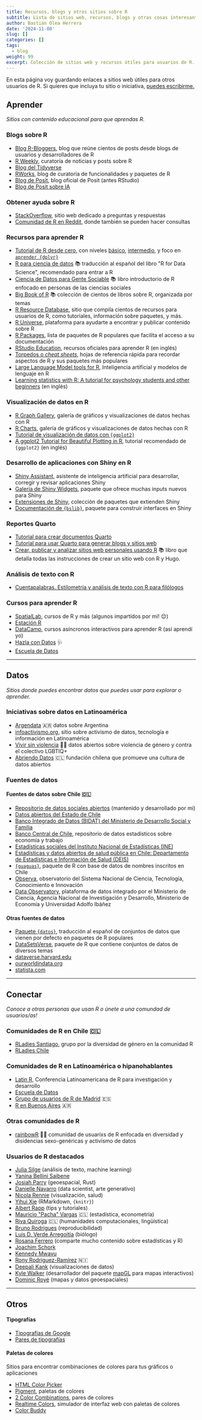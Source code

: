```yaml
---
title: Recursos, blogs y otros sitios sobre R
subtitle: Lista de sitios web, recursos, blogs y otras cosas interesantes sobre R que uso/consulto frecuentemente
author: Bastián Olea Herrera
date: '2024-11-08'
slug: []
categories: []
tags: 
  - blog
weight: 99
excerpt: Colección de sitios web y recursos útiles para usuarios de R. Incluye sitios desde donde obtener datos, blogs de usuarios de R, sitios útiles para visualización de datos, y más.
---
```


En esta página voy guardando enlaces a sitios web útiles para otros usuarios de R. Si quieres que incluya tu sitio o iniciativa, [puedes escribirme.](/contact/)


## Aprender
_Sitios con contenido educacional para que aprendas R._

### Blogs sobre R
- [Blog R-Bloggers](https://www.r-bloggers.com/), blog que reúne cientos de posts desde blogs de usuarios y desarrolladores de R
- [R Weekly](https://rweekly.org), curatoría de noticias y posts sobre R
- [Blog del Tidyverse](https://www.tidyverse.org/blog/)
- [RWorks](https://rworks.dev/), blog de curatoría de funcionalidades y paquetes de R
- [Blog de Posit](https://posit.co/blog/), blog oficial de Posit (antes RStudio)
- [Blog de Posit sobre IA](https://blogs.rstudio.com/ai/)

### Obtener ayuda sobre R
- [StackOverflow](https://stackoverflow.com/collectives/r-language), sitio web dedicado a preguntas y respuestas
- [Comunidad de R en Reddit](https://www.reddit.com/r/rstats), donde también se pueden hacer consultas

### Recursos para aprender R
- [Tutorial de R desde cero](https://bastianolea.rbind.io/blog/r_introduccion/), con niveles [básico](/blog/r_introduccion/r_basico/), [intermedio](/blog/r_introduccion/r_intermedio/), y foco en [`aprender {dplyr}`](/blog/r_introduccion/dplyr_intro/)
- [R para ciencia de datos](https://es.r4ds.hadley.nz) 📚 traducción al español del libro "R for Data Science", recomendado para entrar a R
- [Ciencia de Datos para Gente Sociable](https://bitsandbricks.github.io/ciencia_de_datos_gente_sociable/) 📚 libro introductorio de R enfocado en personas de las ciencias sociales
- [Big Book of R](https://www.bigbookofr.com/index.html#live-stats) 📚 colección de cientos de libros sobre R, organizada por temas
- [R Resource Database](https://www.resourcesdatabase.com), sitio que compila cientos de recursos para usuarios de R, como tutoriales, información sobre paquetes, y más.
- [R Universe](https://r-universe.dev/search), plataforma para ayudarte a encontrar y publicar contenido sobre R
- [R Packages](https://r-packages.io), lista de paquetes de R populares que facilita el acceso a su documentación
- [RStudio Education](https://education.rstudio.com), recursos oficiales para aprender R (en inglés)
- [Torpedos o _cheat sheets_](https://posit.co/resources/cheatsheets/), hojas de referencia rápida para recordar aspectos de R y sus paquetes más populares
- [Large Language Model tools for R](https://luisdva.github.io/llmsr-book/), Inteligencia artificial y modelos de lenguaje en R
- [Learning statistics with R: A tutorial for psychology students and other beginners](https://learningstatisticswithr.com/book/) (en inglés)

### Visualización de datos en R
- [R Graph Gallery](https://www.r-graph-gallery.com/), galería de gráficos y visualizaciones de datos hechas con R
- [R Charts](https://r-charts.com/es/), galería de gráficos y visualizaciones de datos hechas con R
- [Tutorial de visualización de datos con `{ggplot2}`](/blog/r_introduccion/tutorial_visualizacion_ggplot/)
- [A ggplot2 Tutorial for Beautiful Plotting in R](https://cedricscherer.netlify.app/2019/08/05/a-ggplot2-tutorial-for-beautiful-plotting-in-r/), tutorial recomendado de `{ggplot2}` (en inglés)

### Desarrollo de aplicaciones con Shiny en R
- [Shiny Assistant](https://shiny.posit.co/blog/posts/shiny-assistant/), asistente de inteligencia artificial para desarrollar, corregir y revisar aplicaciones Shiny
- [Galería de Shiny Widgets](http://shinyapps.dreamrs.fr/shinyWidgets/), paquete que ofrece muchas inputs nuevos para Shiny
- [Extensiones de Shiny](https://github.com/nanxstats/awesome-shiny-extensions), colección de paquetes que extienden Shiny
- [Documentación de `{bslib}`](https://rstudio.github.io/bslib/index.html), paquete para construir interfaces en Shiny

### Reportes Quarto
- [Tutorial para crear documentos Quarto](https://bastianolea.rbind.io/blog/quarto_reportes/)
- [Tutorial para usar Quarto para generar blogs y sitios web](https://bastianolea.rbind.io/blog/tutorial_quarto_github_pages/)
- [Crear, publicar y analizar sitios web personales usando R](https://r4sites-book.netlify.app) 📚 libro que detalla todas las instrucciones de crear un sitio web con R y Hugo.

### Análisis de texto con R
- [Cuentapalabras. Estilometría y análisis de texto con R para filólogos](https://aic.uva.es/cuentapalabras/)


### Cursos para aprender R
- [SpatialLab](https://spatiallab.cl), cursos de R y más (algunos impartidos por mi! 😌)
- [Estación R](https://estacion-r.com)
- [DataCamp](https://www.datacamp.com), cursos asíncronos interactivos para aprender R (así aprendí yo)
- [Hazla con Datos](https://hazlacondatos.com) 🩺
- [Escuela de Datos](https://escueladedatos.online)


----


## Datos
_Sitios donde puedes encontrar datos que puedes usar para explorar o aprender._

### Iniciativas sobre datos en Latinoamérica
- [Argendata](https://argendata.fund.ar) 🇦🇷 datos sobre Argentina
- [infoactivismo.org](https://infoactivismo.org/), sitio sobre activismo de datos, tecnología e información en Latinoamérica
- [Vivir sin violencia](https://www.vivirsinviolencia.org) 🏳️‍🌈 datos abiertos sobre violencia de género y contra el colectivo LGBTIQ+
- [Abriendo Datos](https://www.abriendodatos.org) 🇨🇱 fundación chilena que promueve una cultura de datos abiertos


### Fuentes de datos

#### Fuentes de datos sobre Chile 🇨🇱
- [Repositorio de datos sociales abiertos](https://bastianolea.github.io/datos_sociales/) (mantenido y desarrollado por mi)
- [Datos abiertos del Estado de Chile](https://datos.gob.cl) 
- [Banco Integrado de Datos (BIDAT) del Ministerio de Desarrollo Social y Familia](https://bidat.midesof.cl/) 
- [Banco Central de Chile](https://si3.bcentral.cl/siete), repositorio de datos estadísticos sobre economía y trabajo
- [Estadísticas sociales del Instituto Nacional de Estadísticas (INE)](https://www.ine.gob.cl/estadisticas/)
- [Estadísticas y datos abiertos de salud pública en Chile: Departamento de Estadísticas e Información de Salud (DEIS)](https://deis.minsal.cl/#estadisticas)
- [`{guaguas}`](https://rivaquiroga.github.io/guaguas/index.html), paquete de R con base de datos de nombres inscritos en Chile
- [Observa](https://observa.minciencia.gob.cl), observatorio del Sistema Nacional de Ciencia, Tecnología, Conocimiento e Innovación
- [Data Observatory](https://dataobservatory.net), plataforma de datos integrado por el Ministerio de Ciencia, Agencia Nacional de Investigación y Desarrollo, Ministerio de Economía y Universidad Adolfo Ibáñez

#### Otras fuentes de datos
- [Paquete `{datos}`](https://cienciadedatos.github.io/datos/), traducción al español de conjuntos de datos que vienen por defecto en paquetes de R populares
- [DataSetsVerse](https://lightbluetitan.github.io/datasetsverse/), paquete de R que contiene conjuntos de datos de diversos temas
- [dataverse.harvard.edu](https://dataverse.harvard.edu/)
- [ourworldindata.org](https://ourworldindata.org/)
- [statista.com](https://es.statista.com/)

----

## Conectar
_Conoce a otras personas que usan R o únete a una comundad de usuarios/as!_

### Comunidades de R en Chile 🇨🇱
- [RLadies Santiago](https://www.meetup.com/rladies-scl/), grupo por la diversidad de género en la comunidad R
- [RLadies Chile](https://linktr.ee/rladieschile) 


### Comunidades de R en Latinoamérica o hipanohablantes
- [Latin R](https://latinr.org), Conferencia Latinoamericana de R para investigación y desarrollo
- [Escuela de Datos](https://escueladedatos.online)
- [Grupo de usuarios de R de Madrid](https://madrid.r-es.org) 🇪🇸
- [R en Buenos Aires](https://www.meetup.com/renbaires/?_xtd=gqFyqTIxOTE0ODE0MqFwp2FuZHJvaWQ%253D&from=ref) 🇦🇷

### Otras comunidades de R
- [rainbowR](https://rainbowr.org) 🏳️‍🌈 comunidad de usuarixs de R enfocada en diversidad y disidencias sexo-genéricas y activismo de datos

### Usuarios de R destacados
- [Julia Silge](https://juliasilge.com) (análisis de texto, machine learning)
- [Yanina Bellini Saibene](https://yabellini.netlify.app)
- [Josiah Parry](https://josiahparry.com) (geoespacial, Rust)
- [Danielle Navarro](https://blog.djnavarro.net) (data scientist, arte generativo)
- [Nicola Rennie](https://nrennie.rbind.io) (visualización, salud)
- [Yihui Xie](https://yihui.org/en/) (RMarkdown, `{knitr}`)
- [Albert Rapp](https://albert-rapp.de/blog) (tips y tutoriales)
- [Mauricio "Pacha" Vargas](https://pacha.dev/blog/) 🇨🇱 (estadística, econometría)
- [Riva Quiroga](https://rivaquiroga.cl/ahora/) 🇨🇱 (humanidades computacionales, lingüística)
- [Bruno Rodrigues](https://www.brodrigues.co) (reproducibilidad)
- [Luis D. Verde Arregoitia](https://luisdva.github.io) (biólogo)
- [Rosana Ferrero](https://x.com/RosanaFerrero) (comparte mucho contenido sobre estadísticas y R)
- [Joachim Schork](https://statisticsglobe.com)
- [Kennedy Mwavu](https://x.com/kennedymwavu)
- [Rony Rodríguez-Ramírez](https://rrmaximiliano.github.io) 🇳🇮
- [Deepali Kank](https://deepalikank.in) (visualizaciones de datos)
- [Kyle Walker](https://walker-data.com) (desarrollador del paquete [mapGL](https://github.com/walkerke/mapgl) para mapas interactivos)
- [Dominic Royé](https://dominicroye.github.io) (mapas y datos geoespaciales)

----

## Otros

#### Tipografías
- [Tipografías de Google](https://fonts.google.com/)
- [Pares de tipografías](https://www.fontpair.co/all)


#### Paletas de colores
Sitios para encontrar combinaciones de colores para tus gráficos o aplicaciones
- [HTML Color Picker](https://www.w3schools.com/colors/colors_picker.asp)
- [Pigment](https://pigment.shapefactory.co), paletas de colores
- [2 Color Combinations](https://2colors.colorion.co), pares de colores
- [Realtime Colors](https://www.realtimecolors.com), simulador de interfaz web con paletas de colores
- [Color Buddy](https://color-buddy.netlify.app/)

